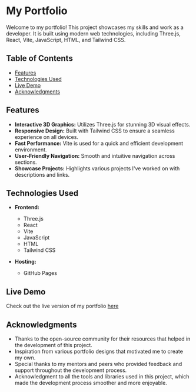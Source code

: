 # My Portfolio

Welcome to my portfolio! This project showcases my skills and work as a developer. It is built using modern web technologies, including Three.js, React, Vite, JavaScript, HTML, and Tailwind CSS. 

## Table of Contents

- [Features](#features)
- [Technologies Used](#technologies-used)
- [Live Demo](#live-demo)
- [Acknowledgments](#acknowledgments)

## Features

- **Interactive 3D Graphics:** Utilizes Three.js for stunning 3D visual effects.
- **Responsive Design:** Built with Tailwind CSS to ensure a seamless experience on all devices.
- **Fast Performance:** Vite is used for a quick and efficient development environment.
- **User-Friendly Navigation:** Smooth and intuitive navigation across sections.
- **Showcase Projects:** Highlights various projects I've worked on with descriptions and links.

## Technologies Used

- **Frontend:**
  - Three.js
  - React
  - Vite
  - JavaScript
  - HTML
  - Tailwind CSS

- **Hosting:**
  - GitHub Pages

## Live Demo

Check out the live version of my portfolio [here](https://kh-ub-ayb.github.io/khubayb-portfolio/)

## Acknowledgments

- Thanks to the open-source community for their resources that helped in the development of this project.
- Inspiration from various portfolio designs that motivated me to create my own.
- Special thanks to my mentors and peers who provided feedback and support throughout the development process.
- Acknowledgment to all the tools and libraries used in this project, which made the development process smoother and more enjoyable.
